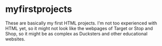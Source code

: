 # myfirstprojects
These are basically my first HTML projects. I'm not too experienced with HTML yet, so it might not look like the webpages of Target or Stop and Shop,
so it might be as complex as Ducksters and other educational websites.
